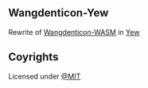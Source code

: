 ## Wangdenticon-Yew

Rewrite of [Wangdenticon-WASM](https://github.com/Sinha-Ujjawal/wangdenticon-wasm) in [Yew](https://yew.rs/)

## Coyrights

Licensed under [@MIT](./LICENSE)
